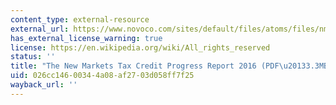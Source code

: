 ```yaml
---
content_type: external-resource
external_url: https://www.novoco.com/sites/default/files/atoms/files/nmtc_2016_progress_report_060616.pdf
has_external_license_warning: true
license: https://en.wikipedia.org/wiki/All_rights_reserved
status: ''
title: "The New Markets Tax Credit Progress Report 2016 (PDF\u20133.3MB)"
uid: 026cc146-0034-4a08-af27-03d058ff7f25
wayback_url: ''
---
```

